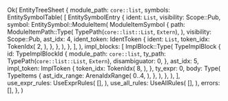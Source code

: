 Ok(
    EntityTreeSheet {
        module_path: `core::list`,
        symbols: EntitySymbolTable(
            [
                EntitySymbolEntry {
                    ident: `List`,
                    visibility: Scope::Pub,
                    symbol: EntitySymbol::ModuleItem(
                        ModuleItemSymbol {
                            path: ModuleItemPath::Type(
                                TypePath(`core::list::List`, `Extern`),
                            ),
                            visibility: Scope::Pub,
                            ast_idx: 4,
                            ident_token: IdentToken {
                                ident: `List`,
                                token_idx: TokenIdx(
                                    2,
                                ),
                            },
                        },
                    ),
                },
            ],
        ),
        impl_blocks: [
            ImplBlock::Type(
                TypeImplBlock {
                    id: TypeImplBlockId {
                        module_path: `core::list`,
                        ty_path: TypePath(`core::list::List`, `Extern`),
                        disambiguator: 0,
                    },
                    ast_idx: 5,
                    impl_token: ImplToken {
                        token_idx: TokenIdx(
                            8,
                        ),
                    },
                    ty_expr: 0,
                    body: Type(
                        TypeItems {
                            ast_idx_range: ArenaIdxRange(
                                0..4,
                            ),
                        },
                    ),
                },
            ),
        ],
        use_expr_rules: UseExprRules(
            [],
        ),
        use_all_rules: UseAllRules(
            [],
        ),
        errors: [],
    },
)